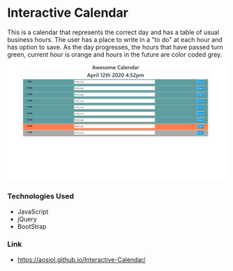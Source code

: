 # Interactive Calendar

This is a calendar that represents the correct day and has a table of usual business hours. The user has a place to write in a "to do" at each hour and has option to save. As the day progresses, the hours that have passed turn green, current hour is orange and hours in the future are color coded grey.

![Interactive Calendar](/images/interactive-calendar.png)

### Technologies Used

- JavaScript
- jQuery
- BootStrap

### Link

- https://aosiol.github.io/Interactive-Calendar/
